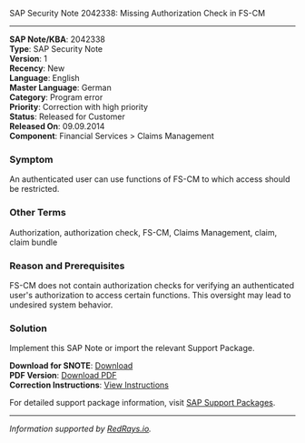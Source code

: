 SAP Security Note 2042338: Missing Authorization Check in FS-CM

---

**SAP Note/KBA**: 2042338  
**Type**: SAP Security Note  
**Version**: 1  
**Recency**: New  
**Language**: English  
**Master Language**: German  
**Category**: Program error  
**Priority**: Correction with high priority  
**Status**: Released for Customer  
**Released On**: 09.09.2014  
**Component**: Financial Services > Claims Management  

### Symptom
An authenticated user can use functions of FS-CM to which access should be restricted.

### Other Terms
Authorization, authorization check, FS-CM, Claims Management, claim, claim bundle

### Reason and Prerequisites
FS-CM does not contain authorization checks for verifying an authenticated user's authorization to access certain functions. This oversight may lead to undesired system behavior.

### Solution
Implement this SAP Note or import the relevant Support Package.

**Download for SNOTE**: [Download](https://notesdownloads.sap.com/note/0040000012141342017)  
**PDF Version**: [Download PDF](https://userapps.support.sap.com/sap/support/sfm/notes/print/0002042338?language=en-US&token=E92D8FF93030D57EFE45AE36A1D5D0A0)  
**Correction Instructions**: [View Instructions](https://me.sap.com/corrins/0002042338/21)

For detailed support package information, visit [SAP Support Packages](https://me.sap.com/supportpackage/).

---

*Information supported by [RedRays.io](https://redrays.io).*